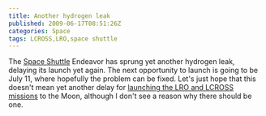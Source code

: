 ```yaml
---
title: Another hydrogen leak
published: 2009-06-17T08:51:26Z
categories: Space
tags: LCROSS,LRO,space shuttle
---
```


The <a href="http://www.nasa.gov/mission_pages/shuttle/main/index.html">Space Shuttle</a> Endeavor has sprung yet another hydrogen leak, delaying its launch yet again.  The next opportunity to launch is going to be July 11, where hopefully the problem can be fixed.  Let's just hope that this doesn't mean yet another delay for <a href="http://twitter.com/LCROSS_NASA/status/2203099870">launching the LRO and LCROSS missions</a> to the Moon, although I don't see a reason why there should be one.

